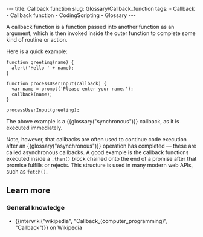 --- title: Callback function slug: Glossary/Callback_function tags: - Callback - Callback function - CodingScripting - Glossary ---

A callback function is a function passed into another function as an argument, which is then invoked inside the outer function to complete some kind of routine or action.

Here is a quick example:

    function greeting(name) {
      alert('Hello ' + name);
    }

    function processUserInput(callback) {
      var name = prompt('Please enter your name.');
      callback(name);
    }

    processUserInput(greeting);

The above example is a {{glossary("synchronous")}} callback, as it is executed immediately.

Note, however, that callbacks are often used to continue code execution after an {{glossary("asynchronous")}} operation has completed — these are called asynchronous callbacks. A good example is the callback functions executed inside a `.then()` block chained onto the end of a promise after that promise fulfills or rejects. This structure is used in many modern web APIs, such as `fetch()`.

## Learn more

### General knowledge

- {{interwiki("wikipedia", "Callback\_(computer\_programming)", "Callback")}} on Wikipedia
